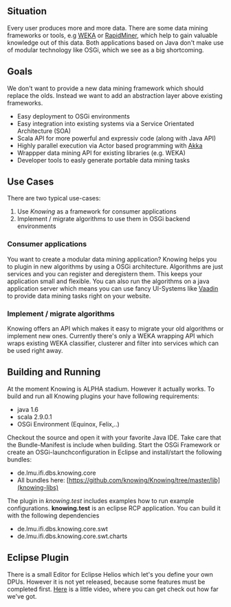## Situation

Every user produces more and more data. There are some data mining frameworks or tools, e.g [WEKA](http://www.cs.waikato.ac.nz/ml/weka/) or [RapidMiner](http://rapid-i.com/), which help to gain valuable knowledge out of this data. Both applications based on Java don't make use of modular technology like OSGi, which we see as a big shortcoming.

## Goals

We don't want to provide a new data mining framework which should replace the olds. Instead we want to add an abstraction layer above existing frameworks. 

* Easy deployment to OSGi environments
* Easy integration into existing systems via a Service Orientated Architecture (SOA)
* Scala API for more powerful and expressiv code (along with Java API)
* Highly parallel execution via Actor based programming with [Akka](http://akka.io)
* Wrappper data mining API for existing libraries (e.g. WEKA)
* Developer tools to easly generate portable data mining tasks

## Use Cases

There are two typical use-cases:

1. Use _Knowing_ as a framework for consumer applications
2. Implement / migrate algorithms to use them in OSGi backend environments

### Consumer applications

You want to create a modular data mining application? Knowing helps you to plugin in new algorithms by using a OSGi architecture. Algorithms are just services and you can register and deregistern them. This keeps your application small and flexible. You can also run the algorithms on a java application server which means you can use fancy UI-Systems like [Vaadin](http://vaadin.com/) to provide data mining tasks right on your website.

### Implement / migrate algorithms

Knowing offers an API which makes it easy to migrate your old algorithms or implement new ones. Currently there's only a WEKA wrapping API which wraps existing WEKA classifier, clusterer and filter into services which can be used right away.

## Building and Running

At the moment Knowing is ALPHA stadium. However it actually works. To build and run all Knowing plugins your have following requirements:

* java 1.6
* scala 2.9.0.1
* OSGi Environment (Equinox, Felix,..)

Checkout the source and open it with your favorite Java IDE. Take care that the Bundle-Manifest is include when building. Start the OSGi Framework or create an OSGi-launchconfiguration in Eclipse and install/start the following bundles:

* de.lmu.ifi.dbs.knowing.core
* All bundles here: [https://github.com/knowing/Knowing/tree/master/lib](knowing-libs)

The plugin in _knowing.test_ includes examples how to run example configurations. 
__knowing.test__ is an eclipse RCP application. You can build it with the following
dependencies

* de.lmu.ifi.dbs.knowing.core.swt
* de.lmu.ifi.dbs.knowing.core.swt.charts

## Eclipse Plugin

There is a small Editor for Eclipse Helios which let's you define your own DPUs. However it is not yet released, because some features must be completed first.
[Here](http://www.youtube.com/watch?v=rglFwZCVZ9Y&) is a little video, where you can get check out how far we've got.

